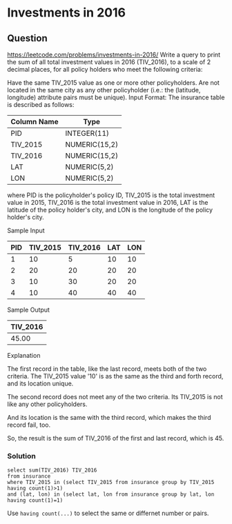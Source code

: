 # Investments in 2016
## Question
https://leetcode.com/problems/investments-in-2016/
Write a query to print the sum of all total investment values in 2016 (TIV_2016), to a scale of 2 decimal places, for all policy holders who meet the following criteria:

Have the same TIV_2015 value as one or more other policyholders.
Are not located in the same city as any other policyholder (i.e.: the (latitude, longitude) attribute pairs must be unique).
Input Format:
The insurance table is described as follows:

| Column Name | Type          |
|-------------|---------------|
| PID         | INTEGER(11)   |
| TIV_2015    | NUMERIC(15,2) |
| TIV_2016    | NUMERIC(15,2) |
| LAT         | NUMERIC(5,2)  |
| LON         | NUMERIC(5,2)  |
where PID is the policyholder's policy ID, TIV_2015 is the total investment value in 2015, TIV_2016 is the total investment value in 2016, LAT is the latitude of the policy holder's city, and LON is the longitude of the policy holder's city.

Sample Input

| PID | TIV_2015 | TIV_2016 | LAT | LON |
|-----|----------|----------|-----|-----|
| 1   | 10       | 5        | 10  | 10  |
| 2   | 20       | 20       | 20  | 20  |
| 3   | 10       | 30       | 20  | 20  |
| 4   | 10       | 40       | 40  | 40  |
Sample Output

| TIV_2016 |
|----------|
| 45.00    |
Explanation

The first record in the table, like the last record, meets both of the two criteria.
The TIV_2015 value '10' is as the same as the third and forth record, and its location unique.

The second record does not meet any of the two criteria. Its TIV_2015 is not like any other policyholders.

And its location is the same with the third record, which makes the third record fail, too.

So, the result is the sum of TIV_2016 of the first and last record, which is 45.
### Solution
```
select sum(TIV_2016) TIV_2016
from insurance
where TIV_2015 in (select TIV_2015 from insurance group by TIV_2015 having count(1)>1)
and (lat, lon) in (select lat, lon from insurance group by lat, lon having count(1)=1)
```
Use ```having count(...)``` to select the same or differnet number or pairs.
